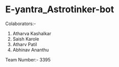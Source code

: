 # E-yantra_Astrotinker-bot
Colaborators:-
1. Atharva Kashalkar
2. Saish Karole
3. Atharv Patil
4. Abhinav Ananthu

Team Number:- 3395
